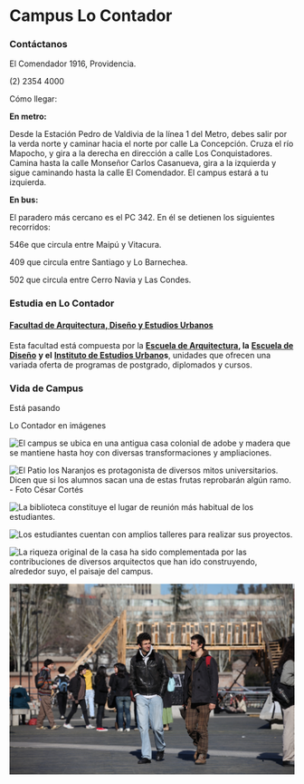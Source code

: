 # Campus Lo Contador

### Contáctanos

El Comendador 1916, Providencia.

 \(2\) 2354 4000

Cómo llegar:

**En metro:**

Desde la Estación Pedro de Valdivia de la línea 1 del Metro, debes salir por la verda norte y caminar hacia el norte por calle La Concepción. Cruza el río Mapocho, y gira a la derecha en dirección a calle Los Conquistadores. Camina hasta la calle Monseñor Carlos Casanueva, gira a la izquierda y sigue caminando hasta la calle El Comendador. El campus estará a tu izquierda.

**En bus:**

El paradero más cercano es el PC 342. En él se detienen los siguientes recorridos: 

546e que circula entre Maipú y Vitacura.

409 que circula entre Santiago y Lo Barnechea.

 502 que circula entre Cerro Navia y Las Condes.

### Estudia en Lo Contador

#### [Facultad de Arquitectura, Diseño y Estudios Urbanos](http://fadeu.uc.cl/)

Esta facultad está compuesta por la [**Escuela de Arquitectura**](http://arquitectura.uc.cl/)**, la** [**Escuela de Diseño**](http://diseno.uc.cl/) **y el** [**Instituto de Estudios Urbano**](http://estudiosurbanos.uc.cl/)**s**, unidades que ofrecen una variada oferta de programas de postgrado, diplomados y cursos.

### Vida de Campus

Está pasando

Lo Contador en imágenes

![El campus se ubica en una antigua casa colonial de adobe y madera que se mantiene hasta hoy con diversas transformaciones y ampliaciones.](../../.gitbook/assets/muralla-casona-con-hiedra-lo-contador-karina-fuenzalida.jpg)

![El Patio los Naranjos es protagonista de diversos mitos universitarios. Dicen que si los alumnos sacan una de estas frutas reprobar&#xE1;n alg&#xFA;n ramo. - Foto C&#xE9;sar Cort&#xE9;s](../../.gitbook/assets/patio-los-naranjos-campus-lo-contador-cesar-cortes.jpg)

![La biblioteca constituye el lugar de reuni&#xF3;n m&#xE1;s habitual de los estudiantes.](../../.gitbook/assets/alumnos-estudiando-biblioteca-vistos-desde-exterio-lo-contador-cesar-cortes.jpg)

![Los estudiantes cuentan con amplios talleres para realizar sus proyectos.](../../.gitbook/assets/amplios-talleres-con-herramientas-para-los-alumnos-en-lo-contador.JPG)

![La riqueza original de la casa ha sido complementada por las contribuciones de diversos arquitectos que han ido construyendo, alrededor suyo, el paisaje del campus.](../../.gitbook/assets/vista-patio-lo-contador-sin-alumnos-karina-fuenzalida.jpg)

![En los patios se re&#xFA;nen los estudiantes de arquitectura, dise&#xF1;o y estudios urbanos.](../../.gitbook/assets/alumnos-en-patios-de-arquitectura-lo-contador-cesar-cortes.jpg)

